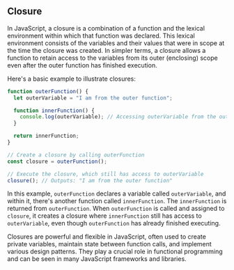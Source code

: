 ## Closure

In JavaScript, a closure is a combination of a function and the lexical environment within which that function was declared. This lexical environment consists of the variables and their values that were in scope at the time the closure was created. In simpler terms, a closure allows a function to retain access to the variables from its outer (enclosing) scope even after the outer function has finished execution.

Here's a basic example to illustrate closures:

```javascript
function outerFunction() {
  let outerVariable = "I am from the outer function";

  function innerFunction() {
    console.log(outerVariable); // Accessing outerVariable from the outer scope
  }

  return innerFunction;
}

// Create a closure by calling outerFunction
const closure = outerFunction();

// Execute the closure, which still has access to outerVariable
closure(); // Outputs: "I am from the outer function"
```

In this example, `outerFunction` declares a variable called `outerVariable`, and within it, there's another function called `innerFunction`. The `innerFunction` is returned from `outerFunction`. When `outerFunction` is called and assigned to `closure`, it creates a closure where `innerFunction` still has access to `outerVariable`, even though `outerFunction` has already finished executing.

Closures are powerful and flexible in JavaScript, often used to create private variables, maintain state between function calls, and implement various design patterns. They play a crucial role in functional programming and can be seen in many JavaScript frameworks and libraries.